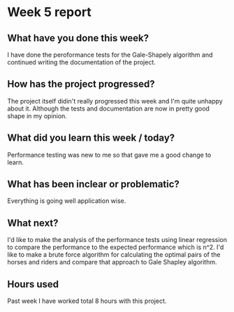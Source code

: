 # Week 5 report
## What have you done this week?

I have done the peroformance tests for the Gale-Shapely algorithm and continued writing the documentation of the project.

## How has the project progressed?

The project itself didin't really progressed this week and I'm quite unhappy about it. Although the tests and documentation are now in pretty good shape in my opinion. 

## What did you learn this week / today?

Performance testing was new to me so that gave me a good change to learn. 

## What has been inclear or problematic?

Everything is going well application wise.

## What next?

I'd like to make the analysis of the performance tests using linear regression to compare the performance to the expected performance which is n^2. I'd like to make a brute force algorithm for calculating the optimal pairs of the horses and riders and compare that approach to Gale Shapley algorithm. 

## Hours used

Past week I have worked total 8 hours with this project.
